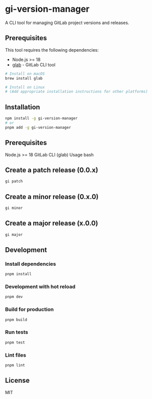 # gi-version-manager

A CLI tool for managing GitLab project versions and releases.

## Prerequisites

This tool requires the following dependencies:

- Node.js >= 18
- [glab](https://gitlab.com/gitlab-org/cli) - GitLab CLI tool

```bash
# Install on macOS
brew install glab

# Install on Linux
# (Add appropriate installation instructions for other platforms)
```

## Installation

```bash
npm install -g gi-version-manager
# or
pnpm add -g gi-version-manager
```

## Prerequisites

Node.js >= 18
GitLab CLI (glab)
Usage
bash

## Create a patch release (0.0.x)

```bash
gi patch
```

## Create a minor release (0.x.0)

```bash
gi minor
```

## Create a major release (x.0.0)

```bash
gi major
```

## Development

### Install dependencies

```bash
pnpm install
```

### Development with hot reload

```bash
pnpm dev
```

### Build for production

```bash
pnpm build
```

### Run tests

```bash
pnpm test
```

### Lint files

```bash
pnpm lint
```

## License

MIT
